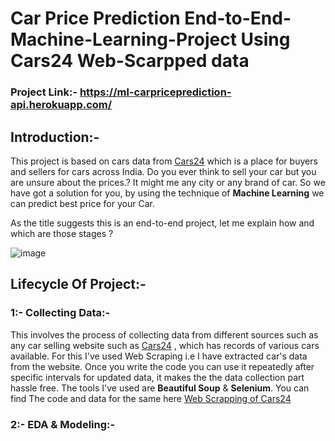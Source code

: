 # Car Price Prediction End-to-End-Machine-Learning-Project Using Cars24 Web-Scarpped data

### Project Link:- https://ml-carpriceprediction-api.herokuapp.com/

## Introduction:-

This project is based on cars data from [Cars24](https://www.cars24.com/) which is a place for buyers and sellers for cars across India. Do you ever think to sell your car but you are unsure about the prices.? It might me any city or any brand of car. So we have got a solution for you, by using the technique of **Machine Learning** we can predict best price for your Car.

As the title suggests this is an end-to-end project, let me explain how and which are those stages ?

![image](https://user-images.githubusercontent.com/99324199/177263229-4b66b842-3d7f-4f63-a525-99123f934373.png)

## Lifecycle Of Project:-

### 1:- Collecting Data:-

This involves the process of collecting data from different sources such as any car selling website such as [Cars24](https://www.cars24.com/) , which has records of various cars available. For this I've used Web Scraping i.e I have extracted car's data from the website. Once you write the code you can use it repeatedly after specific intervals for updated data, it makes the the data collection part hassle free. The tools I've used are **Beautiful Soup** & **Selenium**. You can find The code and data for the same here [Web Scrapping of Cars24](https://github.com/MalharJ21/Car_Price_Prediction/tree/main/Web%20Scrapping%20of%20Cars24)

### 2:- EDA & Modeling:-


  
